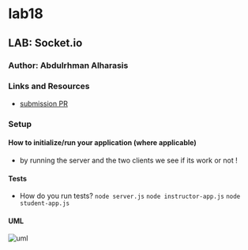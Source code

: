 # lab18

## LAB: Socket.io


### Author: Abdulrhman Alharasis
### Links and Resources

- [submission PR](https://github.com/401-advanced-javascript-Dante/lab16/pull/2)
<!-- - [ci/cd](htt
ps://github.com/401-advanced-javascript-Dante/lab16/actions/runs/37729539) (GitHub Actions) -->

### Setup

#### How to initialize/run your application (where applicable)

- by running the server and the two clients we see if its work or not !

#### Tests

- How do you run tests?
`node server.js`
`node instructor-app.js`
`node student-app.js`

#### UML

![uml](https://imgur.com/acUnCLg)


